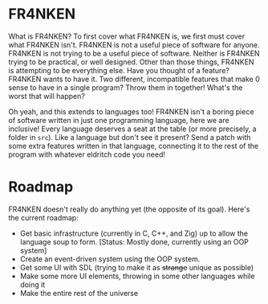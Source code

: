 # FR4NKEN
What is FR4NKEN? To first cover what FR4NKEN is, we first must cover what
FR4NKEN isn't. FR4NKEN is not a useful piece of software for anyone. FR4NKEN is
not trying to be a useful piece of software. Neither is FR4NKEN trying to be
practical, or well designed. Other than those things, FR4NKEN is attempting to
be everything else. Have you thought of a feature? FR4NKEN wants to have it. Two
different, incompatible features that make 0 sense to have in a single program?
Throw them in together! What's the worst that will happen?

Oh yeah, and this extends to languages too! FR4NKEN isn't a boring piece of
software written in just one programming language, here we are inclusive! Every
language deserves a seat at the table (or more precisely, a folder in `src`).
Like a language but don't see it present? Send a patch with some extra features
written in that language, connecting it to the rest of the program with whatever
eldritch code you need!

# Roadmap
FR4NKEN doesn't really do anything yet (the opposite of its goal). Here's the
current roadmap:
* Get basic infrastructure (currently in C, C++, and Zig) up to allow the
  language soup to form. [Status: Mostly done, currently using an OOP system]
* Create an event-driven system using the OOP system.
* Get some UI with SDL (trying to make it as ~~strange~~ unique as possible)
* Make some more UI elements, throwing in some other languages while doing it
* Make the entire rest of the universe
